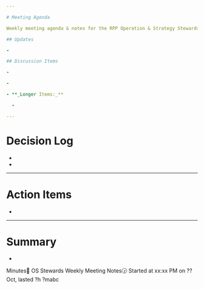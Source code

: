 ```yaml
---

# Meeting Agenda

Weekly meeting agenda & notes for the RPP Operation & Strategy Stewards team.

## Updates

- 

## Discussion Items

- 

- 

- **_Longer Items:_**

  - 

---
```


# Decision Log

- 

- 

---

# Action Items

- 

---

# Summary

- 

Minutes📝 OS Stewards Weekly Meeting Notes🕞 Started at xx:xx PM on ?? Oct, lasted ?h ?mabc
